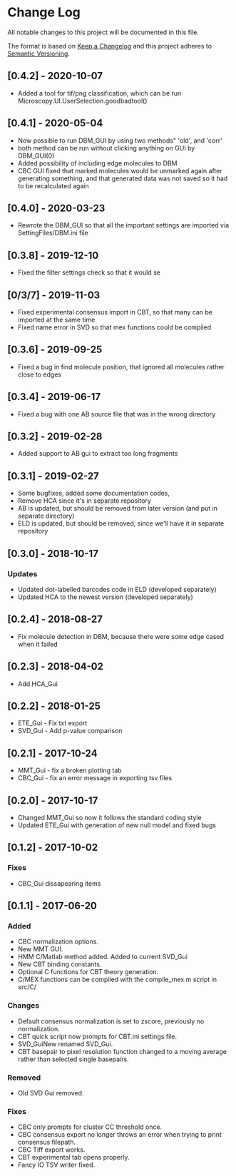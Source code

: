 # Change Log
All notable changes to this project will be documented in this file.

The format is based on [Keep a Changelog](http://keepachangelog.com/)
and this project adheres to [Semantic Versioning](http://semver.org/).

## [0.4.2] - 2020-10-07
- Added a tool for tif/png classification, which can be run
Microscopy.UI.UserSelection.goodbadtool()
## [0.4.1] - 2020-05-04
- Now possible to run DBM_GUI by using two methods" 'old', and 'corr'
- both method can be run without clicking anything on GUI by DBM_GUI(0)
- Added possibility of including edge molecules to DBM 
- CBC GUI fixed that marked molecules would be unmarked again after generating something, and
that generated data was not saved so it had to be recalculated again

## [0.4.0] - 2020-03-23
- Rewrote the DBM_GUI so that all the important settings are imported via
SettingFiles/DBM.ini file
## [0.3.8] - 2019-12-10
- Fixed the filter settings check so that it would se
## [0/3/7] - 2019-11-03
- Fixed experimental consensus import in CBT, so that many can be imported at the same time
- Fixed name error in SVD so that mex functions could be compiled
## [0.3.6] - 2019-09-25
- Fixed a bug in find molecule position, that ignored all molecules rather close to edges
## [0.3.4] - 2019-06-17
- Fixed a bug with one AB source file that was in the wrong directory
## [0.3.2] - 2019-02-28
- Added support to AB gui to extract too long fragments
## [0.3.1] - 2019-02-27
- Some bugfixes, added some documentation codes, 
- Remove HCA since it's in separate repository
- AB is updated, but should be removed from later version (and put in separate directory)
- ELD is updated, but should be removed, since we'll have it in separate repository

## [0.3.0] - 2018-10-17
### Updates
- Updated dot-labelled barcodes code in ELD (developed separately)
- Updated HCA to the newest version (developed separately)


## [0.2.4] - 2018-08-27
- Fix molecule detection in DBM, because there were some edge cased when it failed

## [0.2.3] - 2018-04-02
- Add HCA_Gui

## [0.2.2] - 2018-01-25

- ETE_Gui - Fix txt export 
- SVD_Gui - Add p-value comparison

## [0.2.1] - 2017-10-24

- MMT_Gui - fix a broken plotting tab
- CBC_Gui - fix an error message in exporting tsv files

## [0.2.0] - 2017-10-17

- Changed MMT_Gui so now it follows the standard coding style
- Updated ETE_Gui with generation of new null model and fixed bugs

## [0.1.2] - 2017-10-02

### Fixes

- CBC_Gui dissapearing items

## [0.1.1] - 2017-06-20
### Added
- CBC normalization options.
- New MMT GUI.
- HMM C/Matlab method added. Added to current SVD_Gui
- New CBT binding constants.
- Optional C functions for CBT theory generation.
- C/MEX functions can be compiled with the compile_mex.m script in src/C/

### Changes
- Default consensus normalization is set to zscore, previously no normalization.
- CBT quick script now prompts for CBT.ini settings file. 
- SVD_GuiNew renamed SVD_Gui.
- CBT basepair to pixel resolution function changed to a moving average rather than selected single basepairs.

### Removed
- Old SVD Gui removed. 

### Fixes
- CBC only prompts for cluster CC threshold once.
- CBC consensus export no longer throws an error when trying to print consensus filepath.
- CBC Tiff export works.
- CBT experimental tab opens properly.
- Fancy IO TSV writer fixed.
